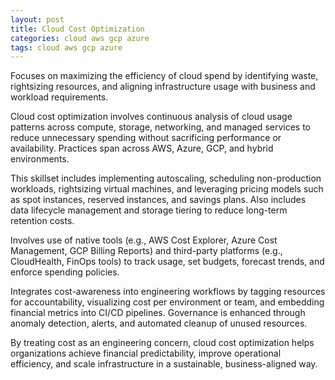 ```yaml
---
layout: post
title: Cloud Cost Optimization
categories: cloud aws gcp azure
tags: cloud aws gcp azure
---
```


Focuses on maximizing the efficiency of cloud spend by identifying waste, rightsizing resources, and aligning infrastructure usage with business and workload requirements.

<!--more-->
Cloud cost optimization involves continuous analysis of cloud usage patterns across compute, storage, networking, and managed services to reduce unnecessary spending without sacrificing performance or availability. Practices span across AWS, Azure, GCP, and hybrid environments.

This skillset includes implementing autoscaling, scheduling non-production workloads, rightsizing virtual machines, and leveraging pricing models such as spot instances, reserved instances, and savings plans. Also includes data lifecycle management and storage tiering to reduce long-term retention costs.

Involves use of native tools (e.g., AWS Cost Explorer, Azure Cost Management, GCP Billing Reports) and third-party platforms (e.g., CloudHealth, FinOps tools) to track usage, set budgets, forecast trends, and enforce spending policies.

Integrates cost-awareness into engineering workflows by tagging resources for accountability, visualizing cost per environment or team, and embedding financial metrics into CI/CD pipelines. Governance is enhanced through anomaly detection, alerts, and automated cleanup of unused resources.

By treating cost as an engineering concern, cloud cost optimization helps organizations achieve financial predictability, improve operational efficiency, and scale infrastructure in a sustainable, business-aligned way.